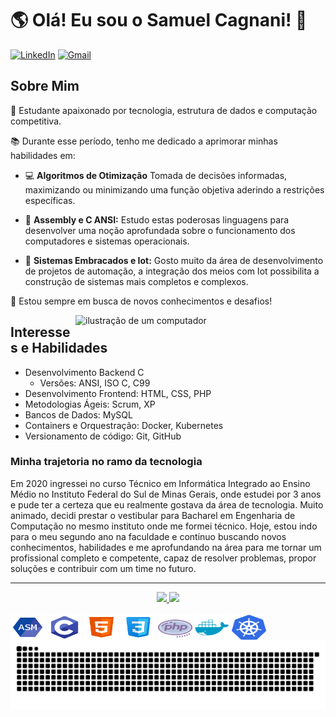 
# 🌎 Olá! Eu sou o Samuel Cagnani! 👋

[![LinkedIn](https://img.shields.io/badge/LinkedIn-0077B5?style=for-the-badge&logo=linkedin&logoColor=white)](https://www.linkedin.com/in/samuelcagnani) [![Gmail](https://img.shields.io/badge/Gmail-D14836?style=for-the-badge&logo=gmail&logoColor=white)](https://mailto:samuelcagnani0@gmail.com)
      
## Sobre Mim

🚀 Estudante apaixonado por tecnologia, estrutura de dados e computação competitiva.

📚 Durante esse período, tenho me dedicado a aprimorar minhas habilidades em:

- 💻 **Algoritmos de Otimização**  Tomada de decisões informadas, maximizando ou minimizando uma função objetiva aderindo a restrições específicas.

- 📖 **Assembly e C ANSI:** Estudo estas poderosas linguagens para desenvolver uma noção aprofundada sobre o funcionamento dos computadores e sistemas operacionais.

- 📱 **Sistemas Embracados e Iot:** Gosto muito da área de desenvolvimento de projetos de automação, a integração dos meios com Iot possibilita a construção de sistemas mais completos e complexos.

🧐 Estou sempre em busca de novos conhecimentos e desafios!

<img src="https://raw.githubusercontent.com/MicaelliMedeiros/micaellimedeiros/master/image/computer-illustration.png" alt="ilustração de um computador" min-width="400px" max-width="400px" width="400px" align="right">

## Interesses e Habilidades

- Desenvolvimento Backend C
  - Versões: ANSI, ISO C, C99 
- Desenvolvimento Frontend: HTML, CSS, PHP
- Metodologias Ágeis: Scrum, XP
- Bancos de Dados: MySQL
- Containers e Orquestração: Docker, Kubernetes
- Versionamento de código: Git, GitHub

### Minha trajetoria no ramo da tecnologia

Em 2020 ingressei no curso Técnico em Informática Integrado ao Ensino Médio no Instituto Federal do Sul de Minas Gerais, onde estudei por 3 anos e pude ter a certeza que eu realmente gostava da área de tecnologia. Muito animado, decidi prestar o vestibular para Bacharel em Engenharia de Computação no mesmo instituto onde me formei técnico. Hoje, estou indo para o meu segundo ano na faculdade e continuo buscando novos conhecimentos, habilidades e me aprofundando na área para me tornar um profissional completo e competente, capaz de resolver problemas, propor soluções e contribuir com um time no futuro.

---

<div align="center">
  <a href="https://github.com/SamuelCagnani">
  <img height="180em" src="https://github-readme-stats.vercel.app/api?username=SamuelCagnani&show_icons=true&cache_seconds=86400&theme=github_dark&include_all_commits=true&rank_icon=github&count_private=true"/>
  <img height="180em" src="https://github-readme-stats.vercel.app/api/top-langs/?username=SamuelCagnani&layout=compact&langs_count=7&theme=github_dark"/>
</div>

<div style="display:inline-block"><br>
  <img align="center" alt="Samuel-Assembly" height="41,25" width="55" src="./icons/icons8-assembly-96.png" />  
  <img align="center" alt="Samuel-C" height="41,25" width="55" src="./icons/icons8-c-programming.svg">  
  <img align="center" alt="Samuel-HTML" height="41,25" width="55" src="./icons/icons8-html.svg" />
  <img align="center" alt="Samuel-CSS" height="41,25" width="55" src="./icons/icons8-css.svg" />
  <img align="center" alt="Samuel-PHP" height="41,25" width="55" src="./icons/icons8-php.svg" />
  <img align="center" alt="Samuel-Docker" height="41,25" width="55" src="https://raw.githubusercontent.com/devicons/devicon/master/icons/docker/docker-plain.svg">
  <img align="center" alt="Samuel-Kubernetes" height="41,25" width="55" src="https://raw.githubusercontent.com/devicons/devicon/master/icons/kubernetes/kubernetes-plain.svg"/>
      
  <div>
    <picture>
      <source media="(prefers-color-scheme: dark)" srcset="https://raw.githubusercontent.com/diegosneves/diegosneves/output/github-contribution-grid-snake-dark.svg">
      <source media="(prefers-color-scheme: light)" srcset="https://raw.githubusercontent.com/diegosneves/diegosneves/output/github-contribution-grid-snake.svg">
      <img alt="github contribution grid snake animation" src="https://raw.githubusercontent.com/diegosneves/diegosneves/output/github-contribution-grid-snake.svg">
    </picture>
  </div>
</div>
